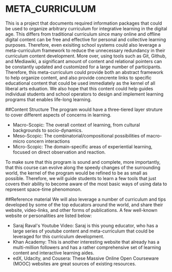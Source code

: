 # META_CURRICULUM

This is a project that documents required information packages that could be used to organize arbitrary curriculum for integrative learning in the digital age. This differs from traditional curriculum since many online and offline digital content can be free and effective for personal and collective learning purposes. Therefore, even exisiting school systems could also leverage a meta-curriculum framework to reduce the unnecessary redundancy in their curriculum content development. More over, using tools such as Git, Github, and Mediawiki, a significant amount of content and relational pointers can be constantly updated and customized for a large number of participants. Therefore, this meta-curriculum could provide both an abstract framework to help organize content, and also provide concrente links to specific educational content that could be used immediately as the kernel of all liberal arts eduation. We also hope that this content could help guides individual students and school operators to design and implement learning programs that enables life-long learning. 

##Content Structure
The program would have a three-tiered layer struture to cover different aspects of concerns in learning.

* Macro-Scopic: The overall context of learning, from cultural backgrounds to socio-dynamics.
* Meso-Scopic: The combinatorial/compositional possibilities of macro-micro concern interactions
* Micro-Scopic: The domain-specific areas of experiential learning, focused on direct observation and reaction.

To make sure that this program is sound and complete, more importantly, that this course can evolve along the speedy changes of the surrounding world, the kernel of the program would be refined to be as small as possible. Therefore, we will guide students to learn a few tools that just covers their ability to become aware of the most basic ways of using data to represent space-time phenomonon. 

##Reference material
We will also leverage a number of curriculum and tips developed by some of the top educators around the world, and share their website, video-links, and other forms of publications. A few well-known website or personalities are listed below:

* Saraj Raval's Youtube Video: Saraj is this young educator, who has a large series of youtube content and meta-curriculum that could be leveraged for this curriculum development.
* Khan Academy: This is another interesting website that already has a multi-million followers and has a rather comprehensive set of learning content and interactive learning aides.
* edX, Udacity, and Cousera: These Massive Online Open Courseware (MOOC) websites are great sources of existing resources.
